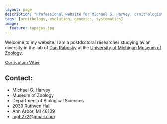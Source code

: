 ```yaml
---
layout: page
description: "Professional website for Michael G. Harvey, ornithologist and evolutionary biologist."
tags: [ornithology, evolution, genomics, systematics]
image:
  feature: tapajos.jpg
---
```


Welcome to my website. I am a postdoctoral researcher studying avian diversity in the lab of <a href="http://www-personal.umich.edu/~drabosky/Home.html" target="_blank">Dan Rabosky</a> at the <a href="http://www.lsa.umich.edu/ummz/" target="_blank">University of Michigan Museum of Zoology</a>.

<div markdown="0"><a href="http://mgharvey.github.io/docs/Harvey_CV_5.1.17.pdf" class="btn">Curriculum Vitae</a></div>

## Contact:

* Michael G. Harvey
* Museum of Zoology
* Department of Biological Sciences
* 2039 Ruthven Hall
* Ann Arbor, MI 48109
* <a href="mailto:mgh272@gmail.com" target="_blank">mgh272@gmail.com</a>
